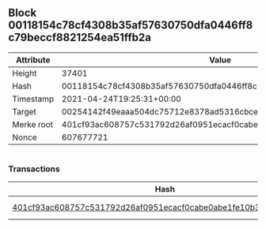 ## Block 00118154c78cf4308b35af57630750dfa0446ff8c79beccf8821254ea51ffb2a

Attribute | Value
--- | ---
Height | 37401
Hash | 00118154c78cf4308b35af57630750dfa0446ff8c79beccf8821254ea51ffb2a
Timestamp | 2021-04-24T19:25:31+00:00
Target | 00254142f49eaaa504dc75712e8378ad5316cbcead634704b3734b6271167cc4
Merke root | 401cf93ac608757c531792d26af0951ecacf0cabe0abe1fe10b31eae2256f845
Nonce | 607677721

```

```

### Transactions

Hash | Amount
--- | ---
[401cf93ac608757c531792d26af0951ecacf0cabe0abe1fe10b31eae2256f845](401cf93ac608757c531792d26af0951ecacf0cabe0abe1fe10b31eae2256f845.md) | 10.00000000 SKEPTI 
